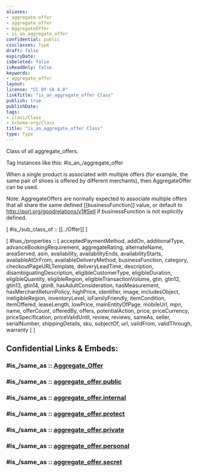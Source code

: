 ```yaml
---
aliases:
- aggregate-offer
- aggregate_offer
- AggregateOffer
- is_an_aggregate_offer
confidential: public
cssclasses: Type
draft: false
expiryDate: 
isDeleted: false
isReadOnly: false
keywords:
- aggregate_offer
layout: 
license: "CC BY-SA 4.0"
linkTitle: "is_an_aggregate_offer Class"
publish: true
publishDate: 
tags:
- class/Class
- schema-org/Class
title: "is_an_aggregate_offer Class"
type: Type
---
```


Class of all aggregate_offers.

Tag Instances like this: 
#is_an_/aggregate_offer

When a single product is associated with multiple offers (for example, the same pair of shoes is offered by different merchants), then AggregateOffer can be used.

Note: AggregateOffers are normally expected to associate multiple offers that all share the same defined [[businessFunction]] value, or default to http://purl.org/goodrelations/v1#Sell if businessFunction is not explicitly defined.

[ #is_/sub_class_of :: [[../Offer]] ]

[ #has_/properties :: [ acceptedPaymentMethod, addOn, additionalType, advanceBookingRequirement, aggregateRating, alternateName, areaServed, asin, availability, availabilityEnds, availabilityStarts, availableAtOrFrom, availableDeliveryMethod, businessFunction, category, checkoutPageURLTemplate, deliveryLeadTime, description, disambiguatingDescription, eligibleCustomerType, eligibleDuration, eligibleQuantity, eligibleRegion, eligibleTransactionVolume, gtin, gtin12, gtin13, gtin14, gtin8, hasAdultConsideration, hasMeasurement, hasMerchantReturnPolicy, highPrice, identifier, image, includesObject, ineligibleRegion, inventoryLevel, isFamilyFriendly, itemCondition, itemOffered, leaseLength, lowPrice, mainEntityOfPage, mobileUrl, mpn, name, offerCount, offeredBy, offers, potentialAction, price, priceCurrency, priceSpecification, priceValidUntil, review, reviews, sameAs, seller, serialNumber, shippingDetails, sku, subjectOf, url, validFrom, validThrough, warranty ] ]


## Confidential Links & Embeds: 

### #is_/same_as :: [Aggregate_Offer](Aggregate_Offer.md) 

### #is_/same_as :: [aggregate_offer.public](/_public/schema-org/Class/is_a_/Intangible/offer/aggregate_offer.public.md) 

### #is_/same_as :: [aggregate_offer.internal](/_internal/schema-org/Class/is_a_/Intangible/offer/aggregate_offer.internal.md) 

### #is_/same_as :: [aggregate_offer.protect](/_protect/schema-org/Class/is_a_/Intangible/offer/aggregate_offer.protect.md) 

### #is_/same_as :: [aggregate_offer.private](/_private/schema-org/Class/is_a_/Intangible/offer/aggregate_offer.private.md) 

### #is_/same_as :: [aggregate_offer.personal](/_personal/schema-org/Class/is_a_/Intangible/offer/aggregate_offer.personal.md) 

### #is_/same_as :: [aggregate_offer.secret](/_secret/schema-org/Class/is_a_/Intangible/offer/aggregate_offer.secret.md)

